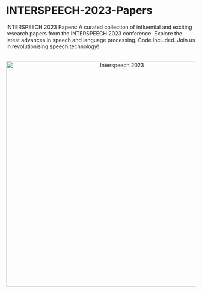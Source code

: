 # INTERSPEECH-2023-Papers
INTERSPEECH 2023 Papers: A curated collection of influential and exciting research papers from the INTERSPEECH 2023 conference. Explore the latest advances in speech and language processing. Code included. Join us in revolutionising speech technology!

<p align="center">
    </br>
    <img width="600" src="https://github.com/DmitryRyumin/INTERSPEECH-2023-Papers/blob/main/images/Interspeech2023-Stacked-Colour.png" alt="Interspeech 2023">
    </br>
</p>